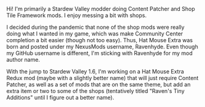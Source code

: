 Hi! I'm primarily a Stardew Valley modder doing Content Patcher and Shop Tile Framework mods. I enjoy messing a bit with shops.

I decided during the pandemic that none of the shop mods were really doing what I wanted in my game, which was make Community Center completion a bit easier (though not too easy). Thus, Hat Mouse Extra was born and posted under my NexusMods username, Ravenhyde. Even though my GitHub username is different, I'm sticking with Ravenhyde for my mod author name.

With the jump to Stardew Valley 1.6, I'm working on a Hat Mouse Extra Redux mod (maybe with a slightly better name) that will just require Content Patcher, as well as a set of mods that are on the same theme, but add an extra item or two to some of the shops (tentatively titled "Raven's Tiny Additions" until I figure out a better name).
<!--
**lillibetsmith/lillibetsmith** is a ✨ _special_ ✨ repository because its `README.md` (this file) appears on your GitHub profile.

Here are some ideas to get you started:

- 🔭 I’m currently working on ...
- 🌱 I’m currently learning ...
- 👯 I’m looking to collaborate on ...
- 🤔 I’m looking for help with ...
- 💬 Ask me about ...
- 📫 How to reach me: ...
- 😄 Pronouns: ...
- ⚡ Fun fact: ...
-->
